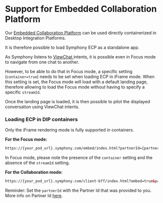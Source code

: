 # Support for Embedded Collaboration Platform

Our [Embedded Collaboration Platform](../embedded-collaboration-platform/) can be used directly containerized in Desktop Integration Platforms.&#x20;

It is therefore possible to load Symphony ECP as a standalone app.&#x20;

As Symphony listens to [ViewChat ](fdc3-intents/#view-chat)intents, it is possible even in Focus mode to navigate from one chat to another.&#x20;

However, to be able to do that in Focus mode, a specific setting (`container=true`) needs to be set when loading ECP in iFrame mode. When this setting is set, the Focus mode will load with a default landing page, therefore allowing to load the Focus mode without having to specify a specific `streamId`.

Once the landing page is loaded, it is then possible to pilot the displayed conversation using ViewChat intents.

### Loading ECP in DIP containers

Only the iFrame rendering mode is fully supported in containers.

**For the Focus mode:**

```html
https://{your_pod_url}.symphony.com/embed/index.html?partnerId={partnerId}&container=true&mode=dark&condensed=true
```

In Focus mode, please note the presence of the `container` setting and the absence of the `streamId` setting.

**For the Collaboration mode:**

```html
https://{your_pod_url}.symphony.com/client-bff/index.html?embed=true&partnerId={partnerId}&mode=dark&condensed=true
```

Reminder: Set the `partnerId` with the Partner Id that was provided to you. More info on Partner Id [here](../embedded-collaboration-platform/pricing-tiers.md#partner-id).
